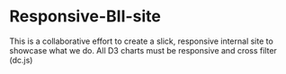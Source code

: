 # Responsive-BII-site

This is a collaborative effort to create a slick, responsive internal site to showcase what we do.
All D3 charts must be responsive and cross filter (dc.js)
